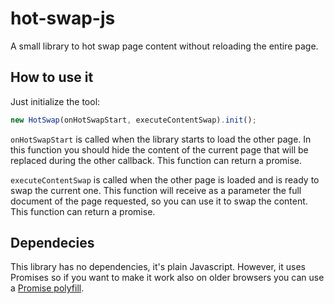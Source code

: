 # hot-swap-js
A small library to hot swap page content without reloading the entire page.

## How to use it
Just initialize the tool:

```javascript
new HotSwap(onHotSwapStart, executeContentSwap).init();
```

`onHotSwapStart` is called when the library starts to load the other page.
In this function you should hide the content of the current page that will be replaced during the other callback.
This function can return a promise.

`executeContentSwap` is called when the other page is loaded and is ready to swap the current one.
This function will receive as a parameter the full document of the page requested, so you can use it to swap the content.
This function can return a promise.

## Dependecies
This library has no dependencies, it's plain Javascript.
However, it uses Promises so if you want to make it work also on older browsers you can use a [Promise polyfill](https://github.com/taylorhakes/promise-polyfill).
